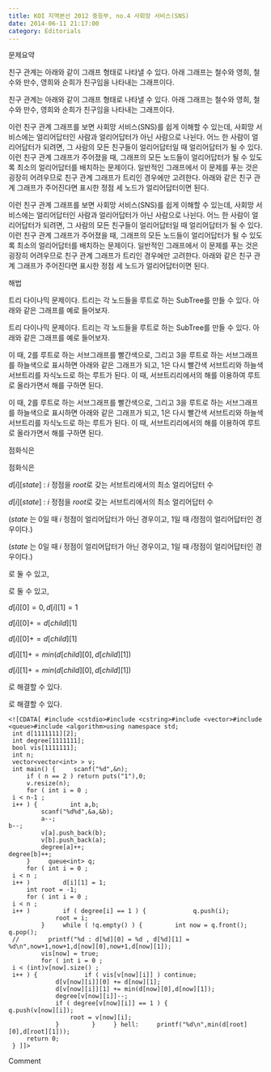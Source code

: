 ```yaml
---
title: KOI 지역본선 2012 중등부, no.4 사회망 서비스(SNS)
date: 2014-06-11 21:17:00
category: Editorials
---
```


문제요약

친구 관계는 아래와 같이 그래프 형태로 나타낼 수 있다. 아래 그래프는 철수와 영희, 철수와 만수, 영희와 순희가 친구임을 나타내는 그래프이다.  

친구 관계는 아래와 같이 그래프 형태로 나타낼 수 있다. 아래 그래프는 철수와 영희, 철수와 만수, 영희와 순희가 친구임을 나타내는 그래프이다.  





이런 친구 관계 그래프를 보면 사회망 서비스(SNS)를 쉽게 이해할 수 있는데, 사회망 서비스에는 얼리어답터인 사람과 얼리어답터가 아닌 사람으로 나뉜다. 어느 한 사람이 얼리어답터가 되려면, 그 사람의 모든 친구들이 얼리어답터일 때 얼리어답터가 될 수 있다. 이런 친구 관계 그래프가 주어졌을 때, 그래프의 모든 노드들이 얼리어답터가 될 수 있도록 최소의 얼리어답터를 배치하는 문제이다. 일반적인 그래프에서 이 문제를 푸는 것은 굉장히 어려우므로 친구 관계 그래프가 트리인 경우에만 고려한다. 아래와 같은 친구 관계 그래프가 주어진다면 표시한 정점 세 노드가 얼리어답터이면 된다.

이런 친구 관계 그래프를 보면 사회망 서비스(SNS)를 쉽게 이해할 수 있는데, 사회망 서비스에는 얼리어답터인 사람과 얼리어답터가 아닌 사람으로 나뉜다. 어느 한 사람이 얼리어답터가 되려면, 그 사람의 모든 친구들이 얼리어답터일 때 얼리어답터가 될 수 있다. 이런 친구 관계 그래프가 주어졌을 때, 그래프의 모든 노드들이 얼리어답터가 될 수 있도록 최소의 얼리어답터를 배치하는 문제이다. 일반적인 그래프에서 이 문제를 푸는 것은 굉장히 어려우므로 친구 관계 그래프가 트리인 경우에만 고려한다. 아래와 같은 친구 관계 그래프가 주어진다면 표시한 정점 세 노드가 얼리어답터이면 된다.









해법

트리 다이나믹 문제이다. 트리는 각 노드들을 루트로 하는 SubTree를 만들 수 있다. 아래와 같은 그래프를 예로 들어보자. 

트리 다이나믹 문제이다. 트리는 각 노드들을 루트로 하는 SubTree를 만들 수 있다. 아래와 같은 그래프를 예로 들어보자. 

이 때, 2를 루트로 하는 서브그래프를 빨간색으로, 그리고 3을 루트로 하는 서브그래프를 하늘색으로 표시하면 아래와 같은 그래프가 되고, 1은 다시 빨간색 서브트리와 하늘색 서브트리를 자식노드로 하는 루트가 된다. 이 때, 서브트리리에서의 해를 이용하여 루트로 올라가면서 해를 구하면 된다.

이 때, 2를 루트로 하는 서브그래프를 빨간색으로, 그리고 3을 루트로 하는 서브그래프를 하늘색으로 표시하면 아래와 같은 그래프가 되고, 1은 다시 빨간색 서브트리와 하늘색 서브트리를 자식노드로 하는 루트가 된다. 이 때, 서브트리리에서의 해를 이용하여 루트로 올라가면서 해를 구하면 된다.





점화식은 

점화식은 

$d[i][state]$ : $i$ 정점을 $root$로 갖는 서브트리에서의 최소 얼리어답터 수

$d[i][state]$ : $i$ 정점을 $root$로 갖는 서브트리에서의 최소 얼리어답터 수

($state$ 는 0일 때 $i$ 정점이 얼리어답터가 아닌 경우이고, 1일 때 $i$정점이 얼리어답터인 경우이다.)

($state$ 는 0일 때 $i$ 정점이 얼리어답터가 아닌 경우이고, 1일 때 $i$정점이 얼리어답터인 경우이다.)

로 둘 수 있고,

로 둘 수 있고,

$d[i][0] = 0, d[i][1] = 1$

$d[i][0] += d[child][1]$

$d[i][0] += d[child][1]$

$d[i][1] += min(d[child][0],d[child][1])$

$d[i][1] += min(d[child][0],d[child][1])$

로 해결할 수 있다. 

로 해결할 수 있다. 


```
<![CDATA[ #include <cstdio>#include <cstring>#include <vector>#include <queue>#include <algorithm>using namespace std;
 int d[1111111][2];
 int degree[1111111];
 bool vis[1111111];
 int n;
 vector<vector<int> > v;
 int main() {     scanf("%d",&n);
     if ( n == 2 ) return puts("1"),0;
     v.resize(n);
     for ( int i = 0 ;
 i < n-1 ;
 i++ ) {         int a,b;
         scanf("%d%d",&a,&b);
         a--;
b--;
         v[a].push_back(b);
         v[b].push_back(a);
         degree[a]++;
degree[b]++;
     }     queue<int> q;
     for ( int i = 0 ;
 i < n ;
 i++ )         d[i][1] = 1;
     int root = -1;
     for ( int i = 0 ;
 i < n ;
 i++ )         if ( degree[i] == 1 ) {             q.push(i);
             root = i;
         }     while ( !q.empty() ) {         int now = q.front();
q.pop();
 //        printf("%d : d[%d][0] = %d , d[%d][1] = %d\n",now+1,now+1,d[now][0],now+1,d[now][1]);
         vis[now] = true;
         for ( int i = 0 ;
 i < (int)v[now].size() ;
 i++ ) {             if ( vis[v[now][i]] ) continue;
             d[v[now][i]][0] += d[now][1];
             d[v[now][i]][1] += min(d[now][0],d[now][1]);
             degree[v[now][i]]--;
             if ( degree[v[now][i]] == 1 ) {                 q.push(v[now][i]);
                 root = v[now][i];
             }         }     } hell:     printf("%d\n",min(d[root][0],d[root][1]));
     return 0;
 } ]]>
```
Comment

